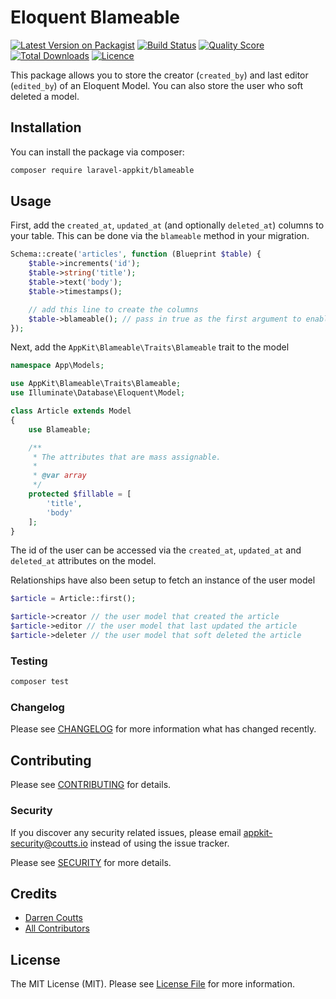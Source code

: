# Eloquent Blameable

[![Latest Version on Packagist](https://img.shields.io/packagist/v/laravel-appkit/blameable.svg?style=flat-square)](https://packagist.org/packages/laravel-appkit/blameable)
[![Build Status](https://img.shields.io/github/workflow/status/laravel-appkit/blameable/Automated%20Tests?style=flat-square)](https://github.com/laravel-appkit/blameable/actions?query=workflow%3A%22Automated+Tests%22)
[![Quality Score](https://img.shields.io/github/workflow/status/laravel-appkit/blameable/Check%20&%20fix%20styling?label=code%20quality&style=flat-square)](https://github.com/laravel-appkit/blameable/actions?query=workflow%3A%22Check+%26+fix+styling%22)
[![Total Downloads](https://img.shields.io/packagist/dt/laravel-appkit/blameable.svg?style=flat-square)](https://packagist.org/packages/laravel-appkit/blameable)
[![Licence](https://img.shields.io/packagist/l/laravel-appkit/blameable.svg?style=flat-square)](https://packagist.org/packages/laravel-appkit/blameable)

This package allows you to store the creator (`created_by`) and last editor (`edited_by`) of an Eloquent Model. You can also store the user who soft deleted a model.

## Installation

You can install the package via composer:

```bash
composer require laravel-appkit/blameable
```

## Usage

First, add the `created_at`, `updated_at` (and optionally `deleted_at`) columns to your table. This can be done via the `blameable` method in your migration.

```php
Schema::create('articles', function (Blueprint $table) {
    $table->increments('id');
    $table->string('title');
    $table->text('body');
    $table->timestamps();

    // add this line to create the columns
    $table->blameable(); // pass in true as the first argument to enable soft deletes columns
});
```

Next, add the `AppKit\Blameable\Traits\Blameable` trait to the model

``` php
namespace App\Models;

use AppKit\Blameable\Traits\Blameable;
use Illuminate\Database\Eloquent\Model;

class Article extends Model
{
    use Blameable;

    /**
     * The attributes that are mass assignable.
     *
     * @var array
     */
    protected $fillable = [
        'title',
        'body'
    ];
}
```

The id of the user can be accessed via the `created_at`, `updated_at` and `deleted_at` attributes on the model.

Relationships have also been setup to fetch an instance of the user model

```php
$article = Article::first();

$article->creator // the user model that created the article
$article->editor // the user model that last updated the article
$article->deleter // the user model that soft deleted the article
```

### Testing

``` bash
composer test
```

### Changelog

Please see [CHANGELOG](CHANGELOG.md) for more information what has changed recently.

## Contributing

Please see [CONTRIBUTING](.github/CONTRIBUTING.md) for details.

### Security

If you discover any security related issues, please email appkit-security@coutts.io instead of using the issue tracker.

Please see [SECURITY](.github/SECURITY.md) for more details.

## Credits

- [Darren Coutts](https://github.com/laravel-appkit)
- [All Contributors](../../contributors)

## License

The MIT License (MIT). Please see [License File](LICENSE.md) for more information.
